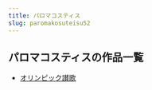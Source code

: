 ```yaml
---
title: パロマコスティス
slug: paromakosuteisu52
---
```


## パロマコスティスの作品一覧

- [オリンピック讃歌](orinpitsukuzange46)
